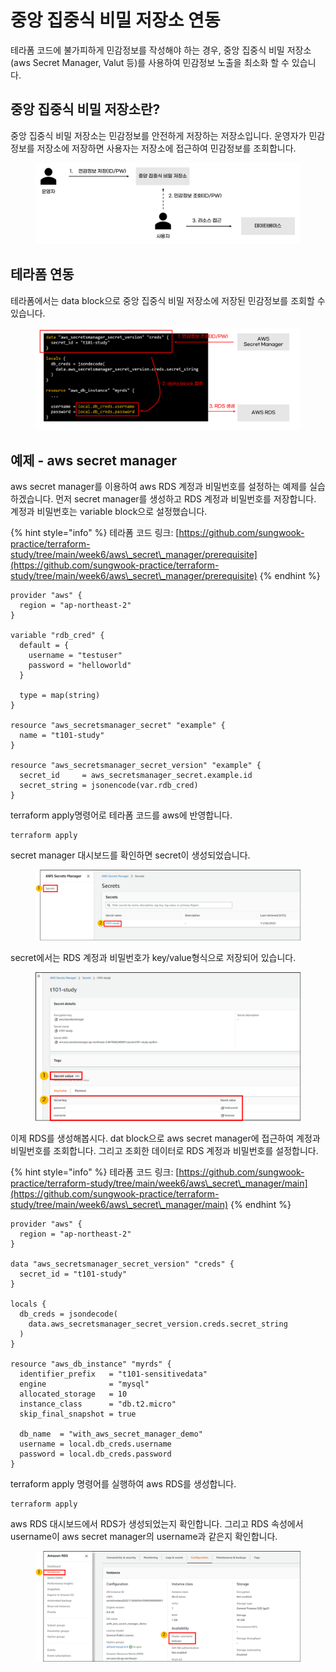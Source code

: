 # 중앙 집중식 비밀 저장소 연동

테라폼 코드에 불가피하게 민감정보를 작성해야 하는 경우, 중앙 집중식 비밀 저장소(aws Secret Manager, Valut 등)를 사용하여 민감정보 노출을 최소화 할 수 있습니다.



## 중앙 집중식 비밀 저장소란?

중앙 집중식 비밀 저장소는 민감정보를 안전하게 저장하는 저장소입니다. 운영자가 민감정보를 저장소에 저장하면 사용자는 저장소에 접근하여 민감정보를 조회합니다.

<figure><img src="../../.gitbook/assets/image (4) (1).png" alt=""><figcaption></figcaption></figure>



## 테라폼 연동

테라폼에서는 data block으로 중앙 집중식 비밀 저장소에 저장된 민감정보를 조회할 수 있습니다.

<figure><img src="../../.gitbook/assets/image (8) (3).png" alt=""><figcaption></figcaption></figure>



## 예제 - aws secret manager

aws secret manager를 이용하여 aws RDS 계정과 비밀번호를 설정하는 예제를 실습하겠습니다. 먼저 secret manager를 생성하고 RDS 계정과 비밀번호를 저장합니다. 계정과 비밀번호는 variable block으로 설정했습니다.

{% hint style="info" %}
테라폼 코드 링크: [https://github.com/sungwook-practice/terraform-study/tree/main/week6/aws\_secret\_manager/prerequisite](https://github.com/sungwook-practice/terraform-study/tree/main/week6/aws\_secret\_manager/prerequisite)
{% endhint %}

```hcl
provider "aws" {
  region = "ap-northeast-2"
}

variable "rdb_cred" {
  default = {
    username = "testuser"
    password = "helloworld"
  }

  type = map(string)
}

resource "aws_secretsmanager_secret" "example" {
  name = "t101-study"
}

resource "aws_secretsmanager_secret_version" "example" {
  secret_id     = aws_secretsmanager_secret.example.id
  secret_string = jsonencode(var.rdb_cred)
}
```



terraform apply명령어로 테라폼 코드를 aws에 반영합니다.

```
terraform apply
```



secret manager 대시보드를 확인하면 secret이 생성되었습니다.

<figure><img src="../../.gitbook/assets/image (4).png" alt=""><figcaption></figcaption></figure>



secret에서는 RDS 계정과 비밀번호가 key/value형식으로 저장되어 있습니다.

<figure><img src="../../.gitbook/assets/image (16).png" alt=""><figcaption></figcaption></figure>



이제 RDS를 생성해봅시다. dat block으로 aws secret manager에 접근하여 계정과 비밀번호를 조회합니다. 그리고 조회한 데이터로 RDS 계정과 비밀번호를 설정합니다.

{% hint style="info" %}
테라폼 코드 링크: [https://github.com/sungwook-practice/terraform-study/tree/main/week6/aws\_secret\_manager/main](https://github.com/sungwook-practice/terraform-study/tree/main/week6/aws\_secret\_manager/main)
{% endhint %}

```hcl
provider "aws" {
  region = "ap-northeast-2"
}

data "aws_secretsmanager_secret_version" "creds" {
  secret_id = "t101-study"
}

locals {
  db_creds = jsondecode(
    data.aws_secretsmanager_secret_version.creds.secret_string
  )
}

resource "aws_db_instance" "myrds" {
  identifier_prefix   = "t101-sensitivedata"
  engine              = "mysql"
  allocated_storage   = 10
  instance_class      = "db.t2.micro"
  skip_final_snapshot = true

  db_name  = "with_aws_secret_manager_demo"
  username = local.db_creds.username
  password = local.db_creds.password
}
```



terraform apply 명령어를 실행하여 aws RDS를 생성합니다.

```
terraform apply
```



aws RDS 대시보드에서 RDS가 생성되었는지 확인합니다. 그리고 RDS 속성에서 username이 aws secret manager의 username과 같은지 확인합니다.

<figure><img src="../../.gitbook/assets/image (2).png" alt=""><figcaption></figcaption></figure>

